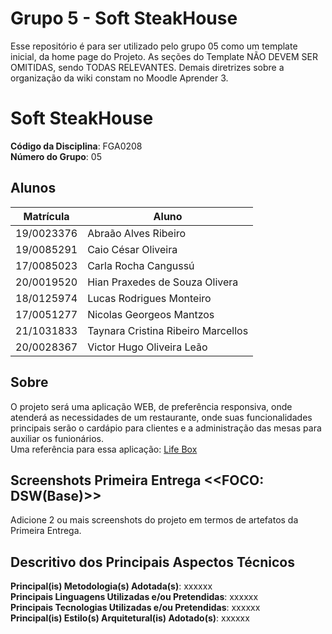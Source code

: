 # Grupo 5 - Soft SteakHouse
Esse repositório é para ser utilizado pelo grupo 05 como um template inicial, da home page do Projeto.
As seções do Template NÃO DEVEM SER OMITIDAS, sendo TODAS RELEVANTES.
Demais diretrizes sobre a organização da wiki constam no Moodle Aprender 3.

# Soft SteakHouse

**Código da Disciplina**: FGA0208<br>
**Número do Grupo**: 05

## Alunos
|Matrícula | Aluno |
| -- | -- |
| 19/0023376  |  Abraão Alves Ribeiro |
| 19/0085291  |  Caio César Oliveira  |
| 17/0085023  |  Carla Rocha Cangussú |
| 20/0019520  |  Hian Praxedes de Souza Olivera |
| 18/0125974  |  Lucas Rodrigues Monteiro  |
| 17/0051277  |  Nicolas Georgeos Mantzos |
| 21/1031833  |  Taynara Cristina Ribeiro Marcellos |
| 20/0028367  |  Victor Hugo Oliveira Leão |

## Sobre 
O projeto será uma aplicação WEB, de preferência responsiva, onde atenderá as necessidades de um restaurante, onde suas funcionalidades principais serão o cardápio para clientes e a administração das mesas para auxiliar os funionários.<br>
Uma referência para essa aplicação: [Life Box](https://www.vucafood.com.br/lifeboxburger/aguas-claras/cardapio-digital) <br>

## Screenshots Primeira Entrega <<FOCO: DSW(Base)>>
Adicione 2 ou mais screenshots do projeto em termos de artefatos da Primeira Entrega.

[//]: # (## Screenshots Segunda Entrega <<FOCO: DSW&#40;Modelagem&#41;>>)

[//]: # (Adicione 2 ou mais screenshots do projeto em termos de artefatos da Segunda Entrega.)

[//]: # ()
[//]: # (## Screenshots Terceira Entrega <<FOCO: DSW&#40;Padrões de Projeto&#41;>>)

[//]: # (Adicione 2 ou mais screenshots do projeto em termos de artefatos da Terceira Entrega.)

[//]: # ()
[//]: # (## Screenshots Quarta Entrega &#40;FINAL&#41; <<FOCOS: Arquitetura & Reutilização de Software & PROJETO FINAL>>)

[//]: # (Adicione 2 ou mais screenshots do projeto em termos de interface e/ou funcionamento.)

## Descritivo dos Principais Aspectos Técnicos 
**Principal(is) Metodologia(s) Adotada(s)**: xxxxxx<br>
**Principais Linguagens Utilizadas e/ou Pretendidas**: xxxxxx<br>
**Principais Tecnologias Utilizadas e/ou Pretendidas**: xxxxxx<br>
**Principal(is) Estilo(s) Arquitetural(is) Adotado(s)**: xxxxxx<br>

[//]: # (## O Projeto está rodando?)

[//]: # (&#40; &#41; SIM)

[//]: # (&#40; &#41; NÃO)

[//]: # (Se SIM, insira um manual &#40;ou um script&#41; para auxiliar ainda mais os interessados em consultar o projeto.)

[//]: # (## Informações Complementares )

[//]: # (Quaisquer outras informações sobre seu projeto podem ser descritas nessa seção.)
